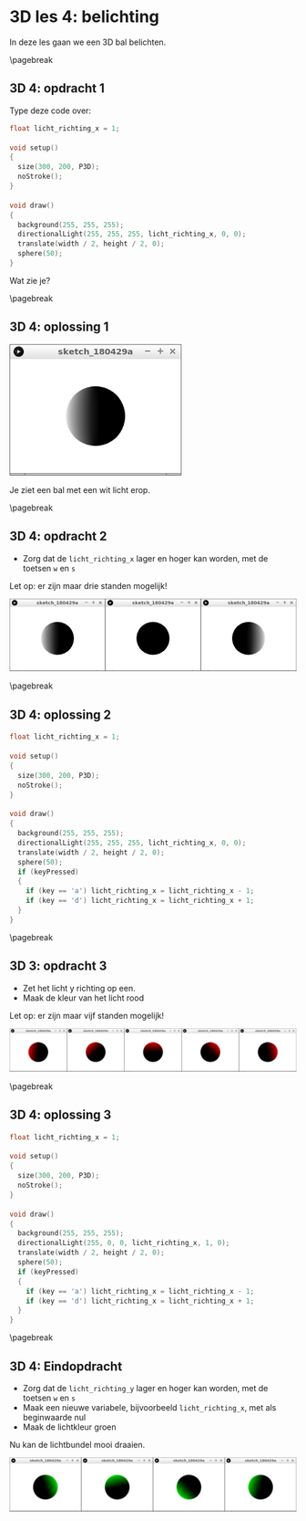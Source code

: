 # 3D les 4: belichting

In deze les gaan we een 3D bal belichten.

\pagebreak

## 3D 4: opdracht 1 

Type deze code over:

```c++
float licht_richting_x = 1;

void setup() 
{
  size(300, 200, P3D);
  noStroke();
}

void draw() 
{
  background(255, 255, 255);
  directionalLight(255, 255, 255, licht_richting_x, 0, 0);
  translate(width / 2, height / 2, 0);
  sphere(50);
}
```

Wat zie je?

\pagebreak

## 3D 4: oplossing 1 

![3D 4: oplossing 1](3D4_1.png)

Je ziet een bal met een wit licht erop.

\pagebreak

## 3D 4: opdracht 2

 * Zorg dat de `licht_richting_x` lager en hoger kan worden, met de toetsen `w` en `s`

Let op: er zijn maar drie standen mogelijk!

![3D 4: opdracht 2](3D4_2.png)

\pagebreak

## 3D 4: oplossing 2 

```c++
float licht_richting_x = 1;

void setup() 
{
  size(300, 200, P3D);
  noStroke();
}

void draw() 
{
  background(255, 255, 255);
  directionalLight(255, 255, 255, licht_richting_x, 0, 0);
  translate(width / 2, height / 2, 0);
  sphere(50);
  if (keyPressed)
  {
    if (key == 'a') licht_richting_x = licht_richting_x - 1;  
    if (key == 'd') licht_richting_x = licht_richting_x + 1;  
  }
}
```

\pagebreak

## 3D 3: opdracht 3

 * Zet het licht y richting op een. 
 * Maak de kleur van het licht rood

Let op: er zijn maar vijf standen mogelijk!

![3D 4: opdracht 3](3D4_3.png)

\pagebreak

## 3D 4: oplossing 3 

```c++
float licht_richting_x = 1;

void setup() 
{
  size(300, 200, P3D);
  noStroke();
}

void draw() 
{
  background(255, 255, 255);
  directionalLight(255, 0, 0, licht_richting_x, 1, 0);
  translate(width / 2, height / 2, 0);
  sphere(50);
  if (keyPressed)
  {
    if (key == 'a') licht_richting_x = licht_richting_x - 1;  
    if (key == 'd') licht_richting_x = licht_richting_x + 1;  
  }
}
```


\pagebreak

## 3D 4: Eindopdracht

 * Zorg dat de `licht_richting_y` lager en hoger kan worden, met de toetsen `w` en `s`
 * Maak een nieuwe variabele, bijvoorbeeld `licht_richting_x`, met als beginwaarde nul
 * Maak de lichtkleur groen

Nu kan de lichtbundel mooi draaien.

![3D 4: eindopdracht](3D4_Eindopdracht.png)


